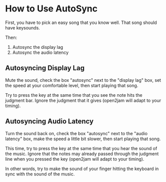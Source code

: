 
How to Use AutoSync
===================

First, you have to pick an easy song that you know well. That song should have keysounds.

Then:

1. Autosync the display lag
2. Autosync the audio latency

Autosyncing Display Lag
-----------------------

Mute the sound, check the box "autosync" next to the "display lag" box, set the speed at your comfortable level, then start playing that song.

Try to press the key at the same time that you see the note hits the judgment bar. Ignore the judgment that it gives (open2jam will adapt to your timing).


Autosyncing Audio Latency
-------------------------

Turn the sound back on, check the box "autosync" next to the "audio latency" box, make the speed a little bit slower, then start playing that song.

This time, try to press the key at the same time that you hear the sound of the music. Ignore that the notes may already passed through the judgment line when you pressed the key (open2jam will adapt to your timing).

In other words, try to make the sound of your finger hitting the keyboard in sync with the sound of the music.



